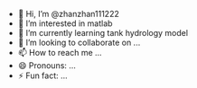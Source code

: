 - 👋 Hi, I’m @zhanzhan111222
- 👀 I’m interested in matlab
- 🌱 I’m currently learning tank hydrology model
- 💞️ I’m looking to collaborate on ...
- 📫 How to reach me ...
- 😄 Pronouns: ...
- ⚡ Fun fact: ...

<!---
zhanzhan111222/zhanzhan111222 is a ✨ special ✨ repository because its `README.md` (this file) appears on your GitHub profile.
You can click the Preview link to take a look at your changes.
--->
